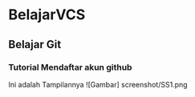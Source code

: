 # BelajarVCS
## Belajar Git 

### Tutorial Mendaftar akun github
Ini adalah Tampilannya
![Gambar] screenshot/SS1.png